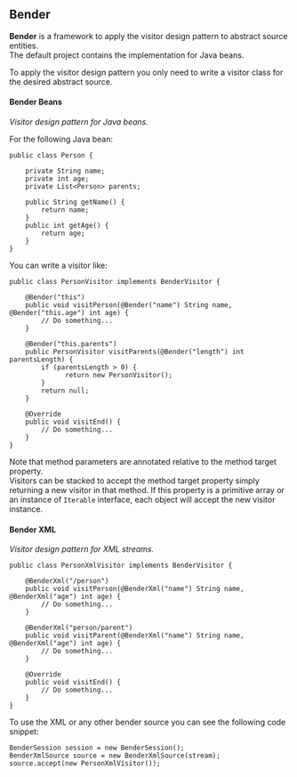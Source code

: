 ## **Bender**
**Bender** is a framework to apply the visitor design pattern to abstract source entities.  
The default project contains the implementation for Java beans.

To apply the visitor design pattern you only need to write a visitor class for the desired abstract source.

#### **Bender Beans**
*Visitor design pattern for Java beans.*    

For the following Java bean:

    public class Person {

        private String name;
        private int age;
        private List<Person> parents;

        public String getName() {
            return name;
        }
        public int getAge() {
            return age;
        }
    }

You can write a visitor like:

    public class PersonVisitor implements BenderVisitor {

        @Bender("this")
        public void visitPerson(@Bender("name") String name, @Bender("this.age") int age) {
            // Do something...
        }

        @Bender("this.parents")
        public PersonVisitor visitParents(@Bender("length") int parentsLength) {
            if (parentsLength > 0) {
                  return new PersonVisitor();
            }
            return null;
        }

        @Override
        public void visitEnd() {
            // Do something...
        }
    }

Note that method parameters are annotated relative to the method target property.     
Visitors can be stacked to accept the method target property simply returning a new visitor in that method. If this property is a primitive array or an instance of `Iterable` interface, each object will accept the new visitor instance.


#### **Bender XML**
*Visitor design pattern for XML streams.*

    public class PersonXmlVisitor implements BenderVisitor {
        
        @BenderXml("/person")
        public void visitPerson(@BenderXml("name") String name, @BenderXml("age") int age) {
            // Do something...
        }
	    
        @BenderXml("person/parent")
        public void visitParent(@BenderXml("name") String name, @BenderXml("age") int age) {
            // Do something...
        }

        @Override
        public void visitEnd() {
            // Do something...
        }
    }

To use the XML or any other bender source you can see the following code snippet:

    BenderSession session = new BenderSession();
    BenderXmlSource source = new BenderXmlSource(stream);
    source.accept(new PersonXmlVisitor());
    
